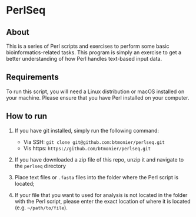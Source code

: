 # PerlSeq

## About
This is a series of Perl scripts and exercises to perform some basic 
bioinformatics-related tasks. This program is simply an exercise to get a
better understanding of how Perl handles text-based input data.

## Requirements
To run this script, you will need a Linux distribution or macOS installed on
your machine. Please ensure that you have Perl installed on your computer.

## How to run

1) If you have git installed, simply run the following command:
	- Via SSH: `git clone git@github.com:btmonier/perlseq.git`
	- Vis https: `https://github.com/btmonier/perlseq.git`

2) If you have downloaded a zip file of this repo, unzip it and navigate to the `perlseq` directory

2) Place text files or `.fasta` files into the folder where the Perl script is located;

3) If your file that you want to used for analysis is not located in the folder with the Perl script, please enter the exact location of where it is located (e.g. `~/path/to/file`).